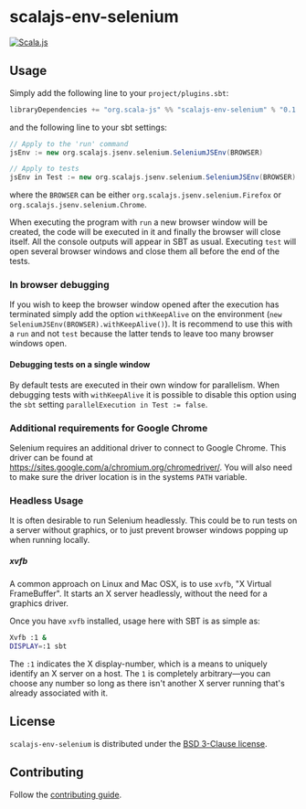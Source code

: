 # scalajs-env-selenium

[![Scala.js](https://www.scala-js.org/assets/badges/scalajs-0.6.6.svg)](https://www.scala-js.org/)

## Usage
Simply add the following line to your `project/plugins.sbt`:
```scala
libraryDependencies += "org.scala-js" %% "scalajs-env-selenium" % "0.1.2"
```
and the following line to your sbt settings:
```scala
// Apply to the 'run' command
jsEnv := new org.scalajs.jsenv.selenium.SeleniumJSEnv(BROWSER)

// Apply to tests
jsEnv in Test := new org.scalajs.jsenv.selenium.SeleniumJSEnv(BROWSER)
```
where the `BROWSER` can be either `org.scalajs.jsenv.selenium.Firefox` or
`org.scalajs.jsenv.selenium.Chrome`.

When executing the program with `run` a new browser window will be created,
the code will be executed in it and finally the browser will close itself.
All the console outputs will appear in SBT as usual. Executing `test` will open
several browser windows and close them all before the end of the tests.

### In browser debugging
If you wish to keep the browser window opened after the execution has terminated simply
add the option `withKeepAlive` on the environment (`new SeleniumJSEnv(BROWSER).withKeepAlive()`).
It is recommend to use this with a `run` and not `test` because the latter tends
to leave too many browser windows open.

#### Debugging tests on a single window
By default tests are executed in their own window for parallelism.
When debugging tests with `withKeepAlive` it is possible to disable this option
using the `sbt` setting `parallelExecution in Test := false`.

### Additional requirements for Google Chrome
Selenium requires an additional driver to connect to Google Chrome.
This driver can be found at https://sites.google.com/a/chromium.org/chromedriver/.
You will also need to make sure the driver location is in the systems `PATH` variable.

### Headless Usage
It is often desirable to run Selenium headlessly.
This could be to run tests on a server without graphics, or to just prevent browser
windows popping up when running locally.

##### xvfb
A common approach on Linux and Mac OSX, is to use `xvfb`, "X Virtual FrameBuffer".
It starts an X server headlessly, without the need for a graphics driver.

Once you have `xvfb` installed, usage here with SBT is as simple as:
```sh
Xvfb :1 &
DISPLAY=:1 sbt
```

The `:1` indicates the X display-number, which is a means to uniquely identify an
X server on a host. The `1` is completely arbitrary—you can choose any number so
long as there isn't another X server running that's already associated with it.

## License

`scalajs-env-selenium` is distributed under the
[BSD 3-Clause license](./LICENSE).

## Contributing

Follow the [contributing guide](./CONTRIBUTING.md).
